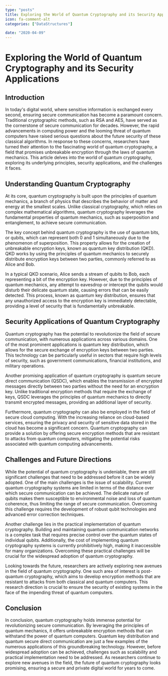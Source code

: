 ```yaml
---
type: "posts"
title: Exploring the World of Quantum Cryptography and its Security Applications
icon: fa-comment-alt
categories: ["DataStructures"]

date: "2020-04-09"
---
```




# Exploring the World of Quantum Cryptography and its Security Applications

## Introduction

In today's digital world, where sensitive information is exchanged every second, ensuring secure communication has become a paramount concern. Traditional cryptographic methods, such as RSA and AES, have served as the cornerstone of secure communication for decades. However, the rapid advancements in computing power and the looming threat of quantum computers have raised serious questions about the future security of these classical algorithms. In response to these concerns, researchers have turned their attention to the fascinating world of quantum cryptography, a field that promises unbreakable encryption through the laws of quantum mechanics. This article delves into the world of quantum cryptography, exploring its underlying principles, security applications, and the challenges it faces.

## Understanding Quantum Cryptography

At its core, quantum cryptography is built upon the principles of quantum mechanics, a branch of physics that describes the behavior of matter and energy at the smallest scales. Unlike classical cryptography, which relies on complex mathematical algorithms, quantum cryptography leverages the fundamental properties of quantum mechanics, such as superposition and entanglement, to achieve secure communication.

The key concept behind quantum cryptography is the use of quantum bits, or qubits, which can represent both 0 and 1 simultaneously due to the phenomenon of superposition. This property allows for the creation of unbreakable encryption keys, known as quantum key distribution (QKD). QKD works by using the principles of quantum mechanics to securely distribute encryption keys between two parties, commonly referred to as Alice and Bob.

In a typical QKD scenario, Alice sends a stream of qubits to Bob, each representing a bit of the encryption key. However, due to the principles of quantum mechanics, any attempt to eavesdrop or intercept the qubits would disturb their delicate quantum state, causing errors that can be easily detected. This process, known as quantum key distribution, ensures that any unauthorized access to the encryption key is immediately detectable, providing a level of security that is fundamentally unbreakable.

## Security Applications of Quantum Cryptography

Quantum cryptography has the potential to revolutionize the field of secure communication, with numerous applications across various domains. One of the most prominent applications is quantum key distribution, which allows for the secure exchange of encryption keys between two parties. This technology can be particularly useful in sectors that require high levels of security, such as government communications, financial institutions, and military operations.

Another promising application of quantum cryptography is quantum secure direct communication (QSDC), which enables the transmission of encrypted messages directly between two parties without the need for an encryption key. Unlike traditional encryption methods that require the exchange of keys, QSDC leverages the principles of quantum mechanics to directly transmit encrypted messages, providing an additional layer of security.

Furthermore, quantum cryptography can also be employed in the field of secure cloud computing. With the increasing reliance on cloud-based services, ensuring the privacy and security of sensitive data stored in the cloud has become a significant concern. Quantum cryptography can provide a solution by offering secure encryption methods that are resistant to attacks from quantum computers, mitigating the potential risks associated with quantum computing advancements.

## Challenges and Future Directions

While the potential of quantum cryptography is undeniable, there are still significant challenges that need to be addressed before it can be widely adopted. One of the main challenges is the issue of scalability. Current quantum cryptography systems are limited in terms of the distance over which secure communication can be achieved. The delicate nature of qubits makes them susceptible to environmental noise and loss of quantum coherence, thus limiting the range of secure communication. Overcoming this challenge requires the development of robust qubit technologies and advanced error correction techniques.

Another challenge lies in the practical implementation of quantum cryptography. Building and maintaining quantum communication networks is a complex task that requires precise control over the quantum states of individual qubits. Additionally, the cost of implementing quantum cryptography systems is currently prohibitively high, making it inaccessible for many organizations. Overcoming these practical challenges will be crucial for the widespread adoption of quantum cryptography.

Looking towards the future, researchers are actively exploring new avenues in the field of quantum cryptography. One such area of interest is post-quantum cryptography, which aims to develop encryption methods that are resistant to attacks from both classical and quantum computers. This research direction is crucial to ensure the security of existing systems in the face of the impending threat of quantum computers.

## Conclusion

In conclusion, quantum cryptography holds immense potential for revolutionizing secure communication. By leveraging the principles of quantum mechanics, it offers unbreakable encryption methods that can withstand the power of quantum computers. Quantum key distribution and quantum secure direct communication are just a few examples of the numerous applications of this groundbreaking technology. However, before widespread adoption can be achieved, challenges such as scalability and practical implementation need to be addressed. As researchers continue to explore new avenues in the field, the future of quantum cryptography looks promising, ensuring a secure and private digital world for years to come.